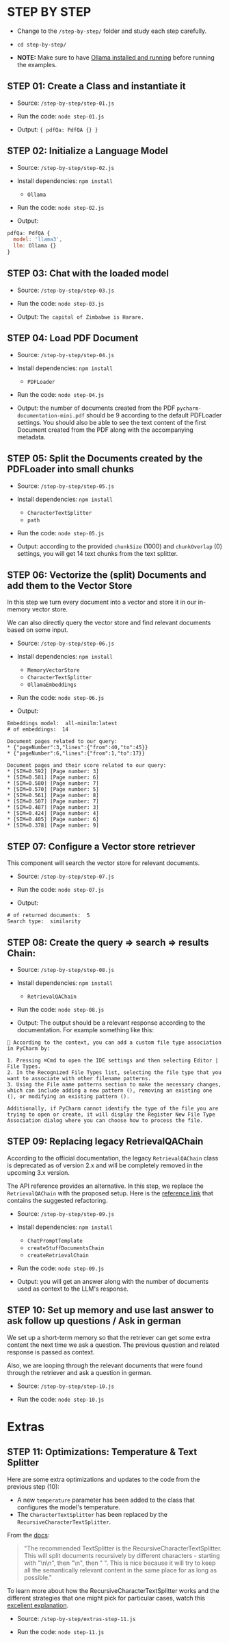 # STEP BY STEP

  - Change to the `/step-by-step/` folder and study each step carefully.

  - `cd step-by-step/`

  - **NOTE:** Make sure to have [Ollama installed and running](https://www.youtube.com/watch?v=0n3D2nNq7AE) before running the examples.

## STEP 01: Create a Class and instantiate it

  - Source: `/step-by-step/step-01.js`

  - Run the code: `node step-01.js`

  - Output: `{ pdfQa: PdfQA {} }`

## STEP 02: Initialize a Language Model

  - Source: `/step-by-step/step-02.js`

  - Install dependencies: `npm install`
    - `Ollama`

  - Run the code: `node step-02.js`

  - Output: 
  
  ```js
  pdfQa: PdfQA {
    model: 'llama3',
    llm: Ollama {}
  }
  ```

## STEP 03: Chat with the loaded model

  - Source: `/step-by-step/step-03.js`

  - Run the code: `node step-03.js`

  - Output: `The capital of Zimbabwe is Harare.`
  
## STEP 04: Load PDF Document

  - Source: `/step-by-step/step-04.js`

  - Install dependencies: `npm install`
    - `PDFLoader`

  - Run the code: `node step-04.js`

  - Output: the number of documents created from the PDF `pycharm-documentation-mini.pdf` should be 9 according to the default PDFLoader settings. You should also be able to see the text content of the first Document created from the PDF along with the accompanying metadata.

## STEP 05: Split the Documents created by the PDFLoader into small chunks

  - Source: `/step-by-step/step-05.js`

  - Install dependencies: `npm install`
    - `CharacterTextSplitter`
    - `path`

  - Run the code: `node step-05.js`

  - Output: according to the provided `chunkSize` (1000) and `chunkOverlap` (0) settings, you will get 14 text chunks from the text splitter.

## STEP 06: Vectorize the (split) Documents and add them to the Vector Store

  In this step we turn every document into a vector and store it in our in-memory vector store.

  We can also directly query the vector store and find relevant documents based on some input.

  - Source: `/step-by-step/step-06.js`

  - Install dependencies: `npm install`
    - `MemoryVectorStore`
    - `CharacterTextSplitter`
    - `OllamaEmbeddings`

  - Run the code: `node step-06.js`

  - Output:

  ```
  Embeddings model:  all-minilm:latest
  # of embeddings:  14

  Document pages related to our query:
  * {"pageNumber":3,"lines":{"from":40,"to":45}}
  * {"pageNumber":6,"lines":{"from":1,"to":17}}

  Document pages and their score related to our query:
  * [SIM=0.592] [Page number: 3]
  * [SIM=0.581] [Page number: 6]
  * [SIM=0.580] [Page number: 7]
  * [SIM=0.570] [Page number: 5]
  * [SIM=0.561] [Page number: 8]
  * [SIM=0.507] [Page number: 7]
  * [SIM=0.487] [Page number: 3]
  * [SIM=0.424] [Page number: 4]
  * [SIM=0.405] [Page number: 6]
  * [SIM=0.378] [Page number: 9]
  ```

## STEP 07: Configure a Vector store retriever

  This component will search the vector store for relevant documents.

  - Source: `/step-by-step/step-07.js`

  - Run the code: `node step-07.js`

  - Output: 

  ```
  # of returned documents:  5
  Search type:  similarity
  ```

## STEP 08: Create the query => search => results Chain:

  - Source: `/step-by-step/step-08.js`

  - Install dependencies: `npm install`
    - `RetrievalQAChain`

  - Run the code: `node step-08.js`

  - Output: The output should be a relevant response according to the documentation. For example something like this:

  ```
  🤖 According to the context, you can add a custom file type association in PyCharm by:

  1. Pressing ⌘Сmd to open the IDE settings and then selecting Editor | File Types.
  2. In the Recognized File Types list, selecting the file type that you want to associate with other filename patterns.
  3. Using the File name patterns section to make the necessary changes, which can include adding a new pattern (), removing an existing one (), or modifying an existing pattern ().

  Additionally, if PyCharm cannot identify the type of the file you are trying to open or create, it will display the Register New File Type Association dialog where you can choose how to process the file.   
  ```

## STEP 09: Replacing legacy RetrievalQAChain

  According to the official documentation, the legacy `RetrievalQAChain` class is deprecated as of version 2.x and will be completely removed in the upcoming 3.x version.

  The API reference provides an alternative. In this step, we replace the `RetrievalQAChain` with the proposed setup. Here is the [reference link](https://v02.api.js.langchain.com/classes/langchain.chains.RetrievalQAChain.html) that contains the suggested refactoring.

  - Source: `/step-by-step/step-09.js`

  - Install dependencies: `npm install`
    - `ChatPromptTemplate`
    - `createStuffDocumentsChain`
    - `createRetrievalChain`

  - Run the code: `node step-09.js`

  - Output: you will get an answer along with the number of documents used as context to the LLM's response.

## STEP 10: Set up memory and use last answer to ask follow up questions / Ask in german

  We set up a short-term memory so that the retriever can get some extra content the next time we ask a question. The previous question and related response is passed as context.

  Also, we are looping through the relevant documents that were found through the retriever and ask a question in german.

  - Source: `/step-by-step/step-10.js`

  - Run the code: `node step-10.js`

# Extras

## STEP 11: Optimizations: Temperature & Text Splitter

  Here are some extra optimizations and updates to the code from the previous step (10):

  - A new `temperature` parameter has been added to the class that configures the model's temperature.
  - The `CharacterTextSplitter` has been replaced by the `RecursiveCharacterTextSplitter`.
  
  From the [docs](https://js.langchain.com/v0.1/docs/modules/data_connection/document_transformers/#get-started-with-text-splitters):

  > "The recommended TextSplitter is the RecursiveCharacterTextSplitter. This will split documents recursively by different characters - starting with "\n\n", then "\n", then " ". This is nice because it will try to keep all the semantically relevant content in the same place for as long as possible." 

  To learn more about how the RecursiveCharacterTextSplitter works and the different strategies that one might pick for particular cases, watch this [excellent explanation](https://www.youtube.com/watch?v=n0uPzvGTFI0).

  - Source: `/step-by-step/extras-step-11.js`

  - Run the code: `node step-11.js`


